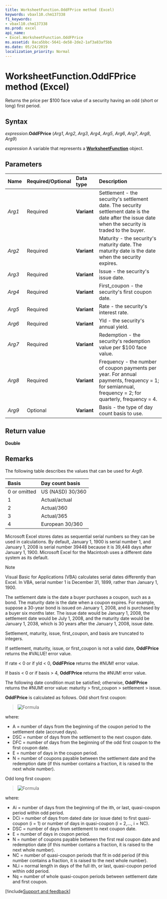 ```yaml
---
title: WorksheetFunction.OddFPrice method (Excel)
keywords: vbaxl10.chm137338
f1_keywords:
- vbaxl10.chm137338
ms.prod: excel
api_name:
- Excel.WorksheetFunction.OddFPrice
ms.assetid: 8aca5bbc-5641-de58-2de2-1af3a83af5bb
ms.date: 05/24/2019
localization_priority: Normal
---
```



# WorksheetFunction.OddFPrice method (Excel)

Returns the price per $100 face value of a security having an odd (short or long) first period.


## Syntax

_expression_.**OddFPrice** (_Arg1_, _Arg2_, _Arg3_, _Arg4_, _Arg5_, _Arg6_, _Arg7_, _Arg8_, _Arg9_)

_expression_ A variable that represents a **[WorksheetFunction](Excel.WorksheetFunction.md)** object.


## Parameters

|Name|Required/Optional|Data type|Description|
|:-----|:-----|:-----|:-----|
| _Arg1_|Required| **Variant**|Settlement - the security's settlement date. The security settlement date is the date after the issue date when the security is traded to the buyer.|
| _Arg2_|Required| **Variant**|Maturity - the security's maturity date. The maturity date is the date when the security expires.|
| _Arg3_|Required| **Variant**|Issue - the security's issue date.|
| _Arg4_|Required| **Variant**|First_coupon - the security's first coupon date.|
| _Arg5_|Required| **Variant**|Rate - the security's interest rate.|
| _Arg6_|Required| **Variant**|Yld - the security's annual yield.|
| _Arg7_|Required| **Variant**|Redemption - the security's redemption value per $100 face value.|
| _Arg8_|Required| **Variant**|Frequency - the number of coupon payments per year. For annual payments, frequency = 1; for semiannual, frequency = 2; for quarterly, frequency = 4.|
| _Arg9_|Optional| **Variant**|Basis - the type of day count basis to use.|

## Return value

**Double**


## Remarks

The following table describes the values that can be used for _Arg9_.

|Basis|Day count basis|
|:-----|:-----|
|0 or omitted|US (NASD) 30/360|
|1|Actual/actual|
|2|Actual/360|
|3|Actual/365|
|4|European 30/360|

Microsoft Excel stores dates as sequential serial numbers so they can be used in calculations. By default, January 1, 1900 is serial number 1, and January 1, 2008 is serial number 39448 because it is 39,448 days after January 1, 1900. Microsoft Excel for the Macintosh uses a different date system as its default.
    
> [!NOTE] 
> Visual Basic for Applications (VBA) calculates serial dates differently than Excel. In VBA, serial number 1 is December 31, 1899, rather than January 1, 1900. 

The settlement date is the date a buyer purchases a coupon, such as a bond. The maturity date is the date when a coupon expires. For example, suppose a 30-year bond is issued on January 1, 2008, and is purchased by a buyer six months later. The issue date would be January 1, 2008, the settlement date would be July 1, 2008, and the maturity date would be January 1, 2038, which is 30 years after the January 1, 2008, issue date.
    
Settlement, maturity, issue, first_coupon, and basis are truncated to integers.
    
If settlement, maturity, issue, or first_coupon is not a valid date, **OddFPrice** returns the #VALUE! error value.
    
If rate < 0 or if yld < 0, **OddFPrice** returns the #NUM! error value.
    
If basis < 0 or if basis > 4, **OddFPrice** returns the #NUM! error value.
    
The following date condition must be satisfied; otherwise, **OddFPrice** returns the #NUM! error value: maturity > first_coupon > settlement > issue.
    
**OddFPrice** is calculated as follows. Odd short first coupon: 

> ![Formula](../images/awfodfp1_ZA06051215.gif)

where: 

- A = number of days from the beginning of the coupon period to the settlement date (accrued days). 
- DSC = number of days from the settlement to the next coupon date. 
- DFC = number of days from the beginning of the odd first coupon to the first coupon date. 
- E = number of days in the coupon period. 
- N = number of coupons payable between the settlement date and the redemption date (if this number contains a fraction, it is raised to the next whole number).

Odd long first coupon: 

> ![Formula](../images/awfodfp2_ZA06047509.gif)

where: 

- Ai = number of days from the beginning of the ith, or last, quasi-coupon period within odd period. 
- DCi = number of days from dated date (or issue date) to first quasi-coupon (i = 1) or number of days in quasi-coupon (i = 2,..., i = NC). 
- DSC = number of days from settlement to next coupon date. 
- E = number of days in coupon period. 
- N = number of coupons payable between the first real coupon date and redemption date (if this number contains a fraction, it is raised to the next whole number). 
- NC = number of quasi-coupon periods that fit in odd period (if this number contains a fraction, it is raised to the next whole number). 
- NLi = normal length in days of the full ith, or last, quasi-coupon period within odd period. 
- Nq = number of whole quasi-coupon periods between settlement date and first coupon. 
    



[!include[Support and feedback](~/includes/feedback-boilerplate.md)]